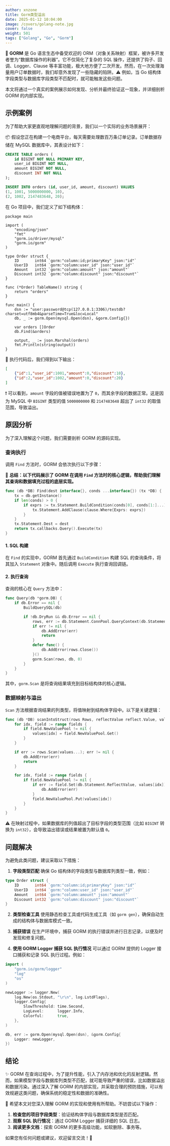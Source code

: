 ```yaml
---
author: xnzone  
title: Gorm类型溢出
date: 2025-01-12 10:04:00
image: /covers/golang-note.jpg
cover: false
weight: 501
tags: ["Golang", "Go", "Gorm"]
---
```



🌟 **GORM** 是 Go 语言生态中备受欢迎的 ORM（对象关系映射）框架，被许多开发者誉为“数据库操作的利器”。它不仅简化了复杂的 SQL 操作，还提供了钩子、回调、Logger、Clause 等丰富功能，极大地方便了二次开发。然而，在一次处理海量用户订单数据时，我们却意外发现了一些隐藏的陷阱。⚠️ 例如，当 Go 结构体字段类型与数据库字段类型不匹配时，就可能触发这些问题。

本文将通过一个真实的案例展示如何发现、分析并最终验证这一现象，并详细剖析 GORM 的内部实现。


## 示例案例

为了帮助大家更直观地理解问题的背景，我们以一个实际的业务场景展开：

📦 假设您正在构建一个电商平台，每天需要处理数百万条订单记录。订单数据存储在 MySQL 数据库中，其表设计如下：

```sql
CREATE TABLE orders (
    id BIGINT NOT NULL PRIMARY KEY,
    user_id BIGINT NOT NULL,
    amount BIGINT NOT NULL,
    discount INT NOT NULL
);

INSERT INTO orders (id, user_id, amount, discount) VALUES
(1, 1001, 5000000000, 10),
(2, 1002, 2147483648, 20);
```

在 Go 项目中，我们定义了如下结构体：

```golang
package main

import (
	"encoding/json"
	"fmt"
	"gorm.io/driver/mysql"
	"gorm.io/gorm"
)

type Order struct {
	ID       int64 `gorm:"column:id;primaryKey" json:"id"`
	UserID   int64 `gorm:"column:user_id" json:"user_id"`
	Amount   int32 `gorm:"column:amount" json:"amount"`
	Discount int32 `gorm:"column:discount" json:"discount"`
}

func (*Order) TableName() string {
	return "orders"
}

func main() {
	dsn := "user:password@tcp(127.0.0.1:3306)/testdb?charset=utf8mb4&parseTime=True&loc=Local"
	db, _ := gorm.Open(mysql.Open(dsn), &gorm.Config{})

	var orders []Order
	db.Find(&orders)

	output, _ := json.Marshal(orders)
	fmt.Println(string(output))
}
```

🔎 执行代码后，我们得到以下输出：

```json
[
	{"id":1,"user_id":1001,"amount":0,"discount":10},
	{"id":2,"user_id":1002,"amount":0,"discount":20}
]
```

❗ 可以看到，`amount` 字段的值被错误地置为了 `0`，而其余字段的数据正常。这是因为 MySQL 中 `BIGINT` 类型的值 `5000000000` 和 `2147483648` 超出了 `int32` 的取值范围，导致溢出。


## 原因分析

为了深入理解这个问题，我们需要剖析 GORM 的源码实现。

### 查询执行

调用 `Find` 方法时，GORM 会依次执行以下步骤：

📝 **总结：以下代码展示了 GORM 在调用 `Find` 方法时的核心逻辑，帮助我们理解其查询和数据填充过程的底层实现。**

```go
func (db *DB) Find(dest interface{}, conds ...interface{}) (tx *DB) {
	tx = db.getInstance()
	if len(conds) > 0 {
		if exprs := tx.Statement.BuildCondition(conds[0], conds[1:]...); len(exprs) > 0 {
			tx.Statement.AddClause(clause.Where{Exprs: exprs})
		}
	}
	tx.Statement.Dest = dest
	return tx.callbacks.Query().Execute(tx)
}
```

#### 1. SQL 构建

在 `Find` 的实现中，GORM 首先通过 `BuildCondition` 构建 SQL 的查询条件，将其加入 `Statement` 对象中。随后调用 `Execute` 执行查询回调链。

#### 2. 执行查询

查询的核心在 `Query` 方法中：

```go
func Query(db *gorm.DB) {
	if db.Error == nil {
		BuildQuerySQL(db)

		if !db.DryRun && db.Error == nil {
			rows, err := db.Statement.ConnPool.QueryContext(db.Statement.Context, db.Statement.SQL.String(), db.Statement.Vars...)
			if err != nil {
				db.AddError(err)
				return
			}
			defer func() {
				db.AddError(rows.Close())
			}()
			gorm.Scan(rows, db, 0)
		}
	}
}
```

其中，`gorm.Scan` 是将查询结果填充到目标结构体的核心逻辑。

### 数据映射与溢出

`Scan` 方法根据查询结果的列类型，将值映射到结构体字段中。以下是关键逻辑：

```go
func (db *DB) scanIntoStruct(rows Rows, reflectValue reflect.Value, values []interface{}, fields []*schema.Field, joinFields [][]*schema.Field) {
	for idx, field := range fields {
		if field.NewValuePool != nil {
			values[idx] = field.NewValuePool.Get()
		}
	}

	if err := rows.Scan(values...); err != nil {
		db.AddError(err)
		return
	}

	for idx, field := range fields {
		if field.NewValuePool != nil {
			if err := field.Set(db.Statement.ReflectValue, values[idx]); err != nil {
				db.AddError(err)
			}
			field.NewValuePool.Put(values[idx])
		}
	}
}
```

⚠️ 在映射过程中，如果数据库的列值超出了目标字段的类型范围（比如 `BIGINT` 转换为 `int32`），会导致溢出错误或结果被置为默认值 `0`。


## 问题解决

为避免此类问题，建议采取以下措施：

1. **字段类型匹配**
   确保 Go 结构体的字段类型与数据库列类型一致，例如：

```go
type Order struct {
	ID       int64 `gorm:"column:id;primaryKey" json:"id"`
	UserID   int64 `gorm:"column:user_id" json:"user_id"`
	Amount   int64 `gorm:"column:amount" json:"amount"`
	Discount int32 `gorm:"column:discount" json:"discount"`
}
```

2. **类型检查工具**
   使用静态检查工具或代码生成工具（如 `gorm gen`），确保自动生成的结构体与数据库模式一致。

3. **捕获错误**
   在生产环境中，捕获 GORM 的执行错误并进行日志记录，以便及时发现和修复问题。

4. **使用 GORM Logger 捕获 SQL 执行情况**
   可以通过 GORM 提供的 Logger 接口捕获和记录 SQL 执行过程。例如：

```go
import (
	"gorm.io/gorm/logger"
	"log"
	"os"
)

newLogger := logger.New(
	log.New(os.Stdout, "\r\n", log.LstdFlags),
	logger.Config{
		SlowThreshold: time.Second,
		LogLevel:      logger.Info,
		Colorful:      true,
	},
)

db, err := gorm.Open(mysql.Open(dsn), &gorm.Config{
	Logger: newLogger,
})
```

## 结论

✨ GORM 在查询过程中，为了提升性能，引入了内存池和优化的反射逻辑。然而，如果模型字段与数据库列类型不匹配，就可能导致严重的错误，比如数据溢出和数据污染。通过深入了解 GORM 的内部实现，并采取合理的预防措施，可以有效规避这类问题，确保系统的稳定性和数据的准确性。

📢 希望本文对您深入理解 GORM 的实现和使用有所帮助。不妨尝试以下操作：

1. **检查您的项目字段类型**：验证结构体字段与数据库类型是否匹配。
2. **观察 SQL 执行情况**：通过 GORM Logger 捕获详细的 SQL 日志。
3. **阅读更多文档**：探索 GORM 的更多高级功能，如软删除、事务等。

如果您有任何问题或建议，欢迎留言交流！🌟

